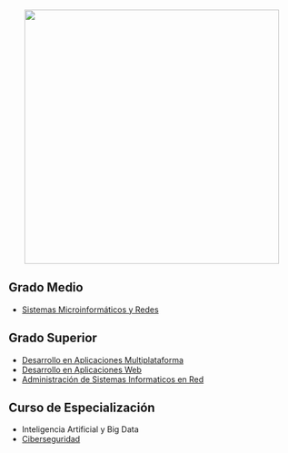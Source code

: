 ### 
<p align="center">
<img src="https://github.com/temarioFPInformatica/temarioFPInformatica/assets/142623413/4829d88e-ffd3-4411-abdb-547e4f2611a0" width="448">
</p>

## Grado Medio
- <a href="https://github.com/temarioFPInformatica/SMR"> Sistemas Microinformáticos y Redes  </a> 

## Grado Superior
- <a href="https://github.com/temarioFPInformatica/DAM"> Desarrollo en Aplicaciones Multiplataforma  </a>
- <a href="https://github.com/temarioFPInformatica/DAW"> Desarrollo en Aplicaciones Web </a>
- <a href="https://github.com/temarioFPInformatica/ASIR"> Administración de Sistemas Informaticos en Red </a>

## Curso de Especialización
- Inteligencia Artificial y Big Data
- <a href="https://github.com/temarioFPInformatica/CETI"> Ciberseguridad </a>

<!--
**temarioFPInformatica/temarioFPInformatica** is a ✨ _special_ ✨ repository because its `README.md` (this file) appears on your GitHub profile.

Here are some ideas to get you started:

- 🔭 I’m currently working on ...
- 🌱 I’m currently learning ...
- 👯 I’m looking to collaborate on ...
- 🤔 I’m looking for help with ...
- 💬 Ask me about ...
- 📫 How to reach me: ...
- 😄 Pronouns: ...
- ⚡ Fun fact: ...
-->
